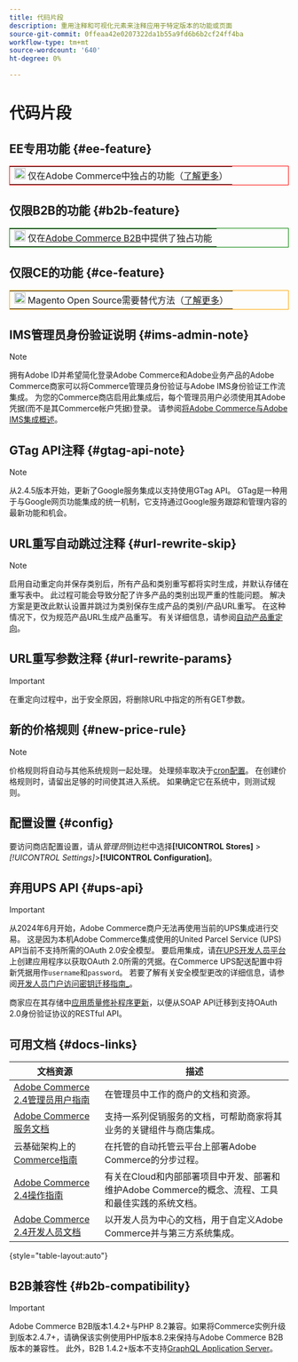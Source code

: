 ```yaml
---
title: 代码片段
description: 重用注释和可视化元素来注释应用于特定版本的功能或页面
source-git-commit: 0ffeaa42e0207322da1b55a9fd6b6b2cf24ff4ba
workflow-type: tm+mt
source-wordcount: '640'
ht-degree: 0%

---
```


# 代码片段

## EE专用功能 {#ee-feature}

<table style="border:1px solid red">
<tr><td><img alt="Adobe Commerce功能" src="../assets/adobe-logo.svg" width="20" height="20" /> 仅在Adobe Commerce中独占的功能（<a href="https://experienceleague.adobe.com/docs/commerce-admin/user-guides/home.html#product-editions">了解更多</a>）</td></tr>
</table>

## 仅限B2B的功能 {#b2b-feature}

<table style="border:1px solid green">
<tr><td><img alt="Adobe Commerce B2B功能" src="../assets/b2b.svg" width="20" height="20" /> 仅在<a href="https://experienceleague.adobe.com/docs/commerce-admin/b2b/introduction.html?lang=en">Adobe Commerce B2B</a>中提供了独占功能</td></tr>
</table>

## 仅限CE的功能 {#ce-feature}

<table style="border:1px solid orange">
<tr><td><img alt="Magento Open Source功能" src="../assets/open-source.svg" width="20" height="20" /> Magento Open Source需要替代方法（<a href="https://experienceleague.adobe.com/docs/commerce-admin/user-guides/home.html#product-editions">了解更多</a>）</td></tr>
</table>

## IMS管理员身份验证说明 {#ims-admin-note}

>[!NOTE]
>
>拥有Adobe ID并希望简化登录Adobe Commerce和Adobe业务产品的Adobe Commerce商家可以将Commerce管理员身份验证与Adobe IMS身份验证工作流集成。 为您的Commerce商店启用此集成后，每个管理员用户必须使用其Adobe凭据(而不是其Commerce帐户凭据)登录。 请参阅[将Adobe Commerce与Adobe IMS集成概述](/help/getting-started/adobe-ims-integration-overview.md)。

## GTag API注释 {#gtag-api-note}

>[!NOTE]
>
>从2.4.5版本开始，更新了Google服务集成以支持使用GTag API。 GTag是一种用于与Google网页功能集成的统一机制，它支持通过Google服务跟踪和管理内容的最新功能和机会。

## URL重写自动跳过注释 {#url-rewrite-skip}

>[!NOTE]
>
>启用自动重定向并保存类别后，所有产品和类别重写都将实时生成，并默认存储在重写表中。 此过程可能会导致分配了许多产品的类别出现严重的性能问题。 解决方案是更改此默认设置并跳过为类别保存生成产品的类别/产品URL重写。 在这种情况下，仅为规范产品URL生成产品重写。 有关详细信息，请参阅[自动产品重定向](/help/merchandising-promotions/url-redirect-product-automatic.md)。

## URL重写参数注释 {#url-rewrite-params}

>[!IMPORTANT]
>
>在重定向过程中，出于安全原因，将删除URL中指定的所有GET参数。

## 新的价格规则 {#new-price-rule}

>[!NOTE]
>
>价格规则将自动与其他系统规则一起处理。 处理频率取决于[cron配置](https://experienceleague.adobe.com/docs/commerce-operations/configuration-guide/cli/configure-cron-jobs.html)。 在创建价格规则时，请留出足够的时间使其进入系统。 如果确定它在系统中，则测试规则。

## 配置设置 {#config}

要访问商店配置设置，请从&#x200B;_管理员_&#x200B;侧边栏中选择&#x200B;**[!UICONTROL Stores]** > _[!UICONTROL Settings]_>**[!UICONTROL Configuration]**。

## 弃用UPS API {#ups-api}

>[!IMPORTANT]
>
>从2024年6月开始，Adobe Commerce商户无法再使用当前的UPS集成进行交易。 这是因为本机Adobe Commerce集成使用的United Parcel Service (UPS) API当前不支持所需的OAuth 2.0安全模型。 要启用集成，请[在UPS开发人员平台](https://developer.ups.com/get-started)上创建应用程序以获取OAuth 2.0所需的凭据。在Commerce UPS配送配置中将新凭据用作`username`和`password`。 若要了解有关安全模型更改的详细信息，请参阅[开发人员门户访问密钥迁移指南_](https://developer.ups.com/oauth-developer-guide)。<br/>
>
>商家应在其存储中[应用质量修补程序更新](https://experienceleague.adobe.com/docs/commerce-knowledge-base/kb/troubleshooting/known-issues-patches-attached/ups-shipping-method-integration-migration-from-soap-to-restful-api.html)，以便从SOAP API迁移到支持OAuth 2.0身份验证协议的RESTful API。


## 可用文档 {#docs-links}

| 文档资源 | 描述 |
|----------------------- | ----------- |
| [Adobe Commerce 2.4管理员用户指南](../landing/home.md) | 在管理员中工作的商户的文档和资源。 |
| [Adobe Commerce服务文档](https://experienceleague.adobe.com/docs/commerce/user-guides/home.html) | 支持一系列促销服务的文档，可帮助商家将其业务的关键组件与商店集成。 |
| 云基础架构上的[Commerce指南](https://experienceleague.adobe.com/docs/commerce-cloud-service/user-guide/overview.html) | 在托管的自动托管云平台上部署Adobe Commerce的分步过程。 |
| [Adobe Commerce 2.4操作指南](https://experienceleague.adobe.com/docs/commerce-operations/operational-guides/home.html) | 有关在Cloud和内部部署项目中开发、部署和维护Adobe Commerce的概念、流程、工具和最佳实践的系统文档。 |
| [Adobe Commerce 2.4开发人员文档](https://developer.adobe.com/commerce/docs) | 以开发人员为中心的文档，用于自定义Adobe Commerce并与第三方系统集成。 |

{style="table-layout:auto"}

## B2B兼容性 {#b2b-compatibility}

>[!IMPORTANT]
>
>Adobe Commerce B2B版本1.4.2+与PHP 8.2兼容。如果将Commerce实例升级到版本2.4.7+，请确保该实例使用PHP版本8.2来保持与Adobe Commerce B2B版本的兼容性。 此外，B2B 1.4.2+版本不支持[GraphQL Application Server](https://experienceleague.adobe.com/en/docs/commerce-operations/performance-best-practices/concepts/application-server)。
